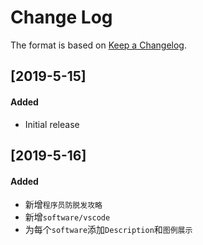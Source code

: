 # Change Log

The format is based on [Keep a Changelog](http://keepachangelog.com/).

## [2019-5-15]

#### Added

- Initial release

## [2019-5-16]

#### Added

- 新增`程序员防脱发攻略`
- 新增`software/vscode`
- 为每个`software`添加`Description`和`图例展示`